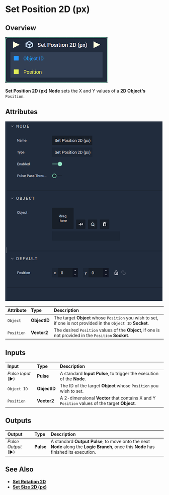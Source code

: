 # Set Position 2D (px)

## Overview

![The Set Position 2D (px) Node.](../../../.gitbook/assets/node-set-position-2d.png)

**Set Position 2D (px) Node** sets the X and Y values of a **2D Object's** `Position`.

## Attributes

![The Set Position 2D (px) Node Attributes.](../../../.gitbook/assets/node-set-position-2d-attr.png)

| Attribute | Type | Description |
| :--- | :--- | :--- |
| `Object` | **ObjectID** | The target **Object** whose `Position` you wish to set, if one is not provided in the `Object ID` **Socket**. |
| `Position` | **Vector2** | The desired `Position` values of the **Object**, if one is not provided in the `Position` **Socket**. |

## Inputs

| Input | Type | Description |
| :--- | :--- | :--- |
| _Pulse Input_ \(►\) | **Pulse** | A standard **Input Pulse**, to trigger the execution of the **Node**. |
| `Object ID` | **ObjectID** | The ID of the target **Object** whose `Position` you wish to set. |
| `Position` | **Vector2** | A 2-dimensional **Vector** that contains X and Y `Position` values of the target **Object**. |

## Outputs

| Output | Type | Description |
| :--- | :--- | :--- |
| _Pulse Output_ \(►\) | **Pulse** | A standard **Output Pulse**, to move onto the next **Node** along the **Logic Branch**, once this **Node** has finished its execution. |

## See Also

* [**Set Rotation 2D**](set-rotation-pixel.md)
* [**Set Size 2D (px)**](set-size-pixel.md)

